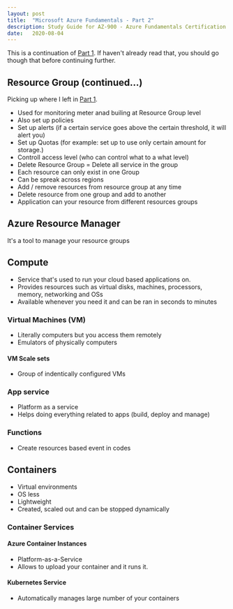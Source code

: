 ```yaml
---
layout: post
title:  "Microsoft Azure Fundamentals - Part 2"
description: Study Guide for AZ-900 - Azure Fundamentals Certification
date:   2020-08-04
---
```

This is a continuation of [Part 1](https://blogs.roarcoder.dev/posts/azure-learnings/index.html). If haven't already read that, you should go though that before continuing further.

## Resource Group (continued...)
Picking up where I left in [Part 1](https://blogs.roarcoder.dev/posts/azure-learnings/index.html).
* Used for monitoring meter anad builing at Resource Group level
* Also set up policies
* Set up alerts (if a certain service goes above the certain threshold, it will alert you)
* Set up Quotas (for example: set up to use only certain amount for storage.)
* Controll access level (who can control what to a what level)
* Delete Resource Group = Delete all service in the group
* Each resource can only exist in one Group
* Can be spreak across regions
* Add / remove resources from resource group at any time
* Delete resource from one group and add to another
* Application can your resource from different resources groups

## Azure Resource Manager
It's a tool to manage your resource groups

## Compute
* Service that's used to run your cloud based applications on.
* Provides resources such as virtual disks, machines, processors, memory, networking and OSs
* Available whenever you need it and can be ran in seconds to minutes

### Virtual Machines (VM)
* Literally computers but you access them remotely
* Emulators of physically computers

#### VM Scale sets
* Group of indentically configured VMs

### App service
* Platform as a service
* Helps doing everything related to apps (build, deploy and manage)

### Functions
* Create resources based event in codes

## Containers
* Virtual environments
* OS less
* Lightweight
* Created, scaled out and can be stopped dynamically

### Container Services
#### Azure Container Instances
* Platform-as-a-Service
* Allows to upload your container and it runs it.

#### Kubernetes Service
* Automatically manages large number of your containers